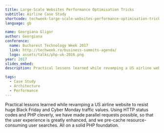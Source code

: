 ```yaml
---
title: Large-Scale Websites Performance Optimisation Tricks
subtitle: Airline Case Study
shortcode: techweek-large-scale-websites-performance-optimisation-tricks
language: gb

name: Georgiana Gligor
author: Georgiana
conference:
  name: Bucharest Technology Week 2017
  link: http://techweek.ro/business-summits-agenda/
  logo: assets/talks/php-uk-2016.png
year: 2017
slides_embed: 
description: Practical lessons learned while revamping a US airline website to resist huge Black Friday and Cyber Monday traffic values. Using HTTP status codes and PHP cleverly, we have made parallel requests possible, so that the user experience is greatly enhanced, and we pre-cache resource-consuming user searches. All on a solid Symfony2 foundation.

tags:
  - Case Study
  - Architecture
  - Performance
---
```


Practical lessons learned while revamping a US airline website to resist huge Black Friday and Cyber Monday traffic values. Using HTTP status codes and PHP cleverly, we have made parallel requests possible, so that the user experience is greatly enhanced, and we pre-cache resource-consuming user searches. All on a solid PHP foundation.

